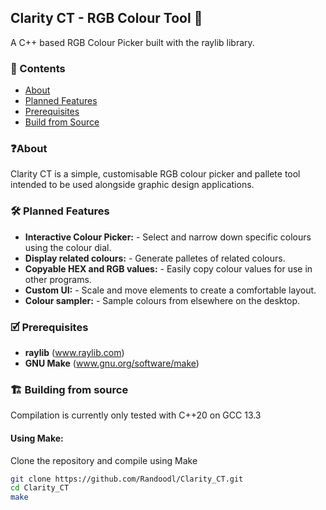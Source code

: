 ## Clarity CT - RGB Colour Tool 🎨

A C++ based RGB Colour Picker built with the raylib library.

### 📖 Contents
+ [About](#about)
+ [Planned Features](#features)
+ [Prerequisites](#prerequisites)
+ [Build from Source](#build)

### ❓About <a name = "about"></a>
Clarity CT is a simple, customisable RGB colour picker and pallete tool intended to be used alongside graphic design applications.

### 🛠️ Planned Features <a name = "features"></a>
- **Interactive Colour Picker:** - Select and narrow down specific colours using the colour dial.
- **Display related colours:** - Generate palletes of related colours.
- **Copyable HEX and RGB values:** - Easily copy colour values for use in other programs.
- **Custom UI:** - Scale and move elements to create a comfortable layout.
- **Colour sampler:** - Sample colours from elsewhere on the desktop.

### 🗹 Prerequisites <a name = "prerequisites"></a>
- **raylib** (www.raylib.com)
- **GNU Make** (www.gnu.org/software/make)

### 🏗️ Building from source <a name = "build"></a>
Compilation is currently only tested with C++20 on GCC 13.3
#### Using Make:
Clone the repository and compile using Make
```sh
git clone https://github.com/Randoodl/Clarity_CT.git
cd Clarity_CT
make
```